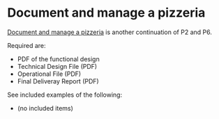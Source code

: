 # Document and manage a pizzeria

[Document and manage a pizzeria](https://openclassrooms.com/en/projects/document-and-manage-a-pizzeria/assignment) is another continuation of P2 and P6.

Required are:

- PDF of the functional design
- Technical Design File (PDF)
- Operational File (PDF)
- Final Deliveray Report (PDF)

See included examples of the following:

- (no included items)
